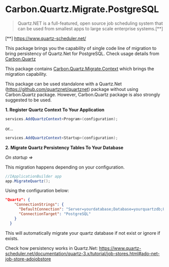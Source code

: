 ﻿# Carbon.Quartz.Migrate.PostgreSQL

> Quartz.NET is a full-featured, open source job scheduling system that can be used from smallest apps to large scale enterprise systems.[**]

[**] https://www.quartz-scheduler.net/

This package brings you the capability of single code line of migration to bring persistency of Quartz.Net for PostgreSQL. Check
usage details from [Carbon.Quartz](../Carbon.Quartz/README.md) 

This package contains [Carbon.Quartz.Migrate.Context](../Carbon.Quartz.Migrate.Context/README.md) which brings the migration capability.

This package can be used standalone with a Quartz.Net (https://github.com/quartznet/quartznet) package without
using Carbon.Quartz package. However, Carbon.Quartz package is also strongly suggested to be used.

**1. Register Quartz Context To Your Application**

```csharp
services.AddQuartzContext<Program>(configuration);
```
or...
```csharp
services.AddQuartzContext<Startup>(configuration);
```

**2. Migrate Quartz Persistency Tables To Your Database**

*On startup =>*

This migration happens depending on your configuration.
```csharp
//IApplicationBuilder app
app.MigrateQuartz();
```
Using the configuration below:

```json
"Quartz": {
    "ConnectionStrings": {
      "DefaultConnection": "Server=yourdatabase;Database=yourquartzdb;User ID=user;Password='pass';Connect Timeout=30;",
      "ConnectionTarget": "PostgreSQL"
    }
  }
```

This will automatically migrate your quartz database if not exist or ignore if exists. 

Check how persistency works in Quartz.Net: https://www.quartz-scheduler.net/documentation/quartz-3.x/tutorial/job-stores.html#ado-net-job-store-adojobstore
